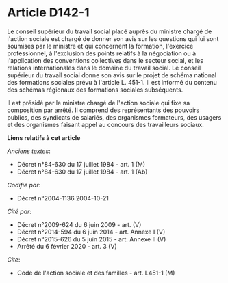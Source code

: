 # Article D142-1

Le conseil supérieur du travail social placé auprès du ministre chargé de l'action sociale est chargé de donner son avis sur
les questions qui lui sont soumises par le ministre et qui concernent la formation, l'exercice professionnel, à l'exclusion
des points relatifs à la négociation ou à l'application des conventions collectives dans le secteur social, et les relations
internationales dans le domaine du travail social. Le conseil supérieur du travail social donne son avis sur le projet de
schéma national des formations sociales prévu à l'article L. 451-1. Il est informé du contenu des schémas régionaux des
formations sociales subséquents.

Il est présidé par le ministre chargé de l'action sociale qui fixe sa composition par arrêté. Il comprend des représentants
des pouvoirs publics, des syndicats de salariés, des organismes formateurs, des usagers et des organismes faisant appel au
concours des travailleurs sociaux.

**Liens relatifs à cet article**

_Anciens textes_:

  - Décret n°84-630 du 17 juillet 1984 - art. 1 (M)
  - Décret n°84-630 du 17 juillet 1984 - art. 1 (Ab)

_Codifié par_:

  - Décret n°2004-1136 2004-10-21

_Cité par_:

  - Décret n°2009-624 du 6 juin 2009 - art. (V)
  - Décret n°2014-594 du 6 juin 2014 - art. Annexe I (V)
  - Décret n°2015-626 du 5 juin 2015 - art. Annexe II (V)
  - Arrêté du 6 février 2020 - art. 3 (V)

_Cite_:

  - Code de l'action sociale et des familles - art. L451-1 (M)
